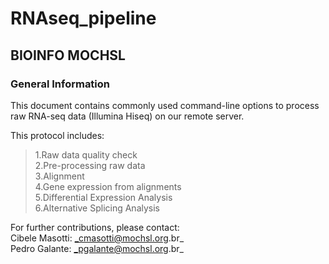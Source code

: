 # RNAseq_pipeline 
## BIOINFO MOCHSL


### General Information

This document contains commonly used command-line options to process
raw RNA-seq data (Illumina Hiseq) on our remote server.   

This protocol includes:   

> 1.Raw data quality check   
> 2.Pre-processing raw data    
> 3.Alignment   
> 4.Gene expression from alignments   
> 5.Differential Expression Analysis   
> 6.Alternative Splicing Analysis   

For further contributions, please contact:   
Cibele Masotti: _cmasotti@mochsl.org.br_   
Pedro Galante: _pgalante@mochsl.org.br_   
